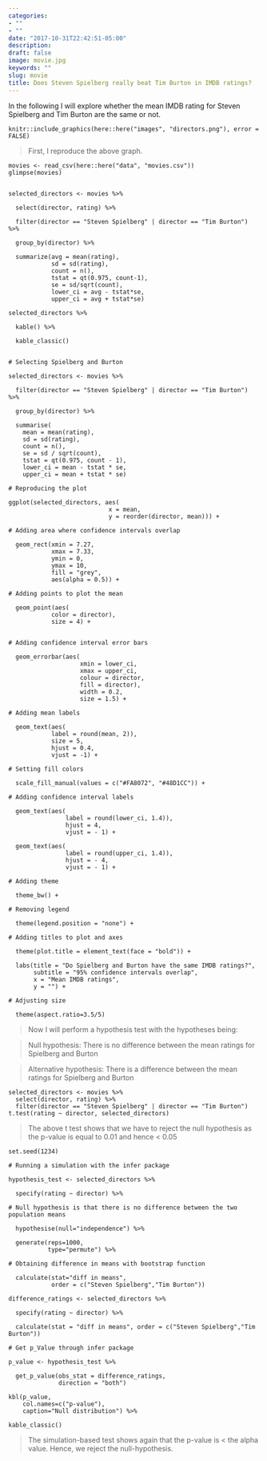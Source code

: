 ```yaml
---
categories:
- ""
- ""
date: "2017-10-31T22:42:51-05:00"
description:
draft: false
image: movie.jpg
keywords: ""
slug: movie
title: Does Steven Spielberg really beat Tim Burton in IMDB ratings?
---
```


In the following I will explore whether the mean IMDB rating for Steven Spielberg and Tim Burton are the same or not.

```{r directors, echo=FALSE, out.width="100%"}
knitr::include_graphics(here::here("images", "directors.png"), error = FALSE)
```

>First, I reproduce the above graph.

```{r load-movies-data}
movies <- read_csv(here::here("data", "movies.csv"))
glimpse(movies)
```

```{r}

selected_directors <- movies %>%
  
  select(director, rating) %>%
  
  filter(director == "Steven Spielberg" | director == "Tim Burton") %>%
  
  group_by(director) %>%
  
  summarize(avg = mean(rating), 
            sd = sd(rating), 
            count = n(),
            tstat = qt(0.975, count-1),
            se = sd/sqrt(count),
            lower_ci = avg - tstat*se, 
            upper_ci = avg + tstat*se) 

selected_directors %>%
  
  kable() %>%
  
  kable_classic()

```

```{r}

# Selecting Spielberg and Burton

selected_directors <- movies %>% 
  
  filter(director == "Steven Spielberg" | director == "Tim Burton") %>% 
  
  group_by(director) %>% 
  
  summarise(
    mean = mean(rating),
    sd = sd(rating),
    count = n(),
    se = sd / sqrt(count),
    tstat = qt(0.975, count - 1),
    lower_ci = mean - tstat * se,
    upper_ci = mean + tstat * se) 

# Reproducing the plot

ggplot(selected_directors, aes(
                            x = mean,
                            y = reorder(director, mean))) +

# Adding area where confidence intervals overlap
  
  geom_rect(xmin = 7.27,
            xmax = 7.33,
            ymin = 0,
            ymax = 10,
            fill = "grey",
            aes(alpha = 0.5)) +
  
# Adding points to plot the mean
  
  geom_point(aes(
            color = director),
            size = 4) +
  
  
# Adding confidence interval error bars

  geom_errorbar(aes(
                    xmin = lower_ci,
                    xmax = upper_ci,
                    colour = director,
                    fill = director),
                    width = 0.2,
                    size = 1.5) +
  
# Adding mean labels
  
  geom_text(aes(
            label = round(mean, 2)),
            size = 5,
            hjust = 0.4,
            vjust = -1) +
  
# Setting fill colors
  
  scale_fill_manual(values = c("#FA8072", "#48D1CC")) +
  
# Adding confidence interval labels
  
  geom_text(aes(
                label = round(lower_ci, 1.4)),
                hjust = 4,
                vjust = - 1) +
  
  geom_text(aes(
                label = round(upper_ci, 1.4)),
                hjust = - 4,
                vjust = - 1) +
  
# Adding theme
  
  theme_bw() +
  
# Removing legend
  
  theme(legend.position = "none") +
  
# Adding titles to plot and axes
  
  theme(plot.title = element_text(face = "bold")) +
  
  labs(title = "Do Spielberg and Burton have the same IMDB ratings?",
       subtitle = "95% confidence intervals overlap",
       x = "Mean IMDB ratings",
       y = "") +
  
# Adjusting size
  
  theme(aspect.ratio=3.5/5) 

```

>Now I will perform a hypothesis test with the hypotheses being:

> Null hypothesis: There is no difference between the mean ratings for Spielberg and Burton

> Alternative hypothesis: There is a difference between the mean ratings for Spielberg and Burton


```{r}
selected_directors <- movies %>%
  select(director, rating) %>%
  filter(director == "Steven Spielberg" | director == "Tim Burton")
t.test(rating ~ director, selected_directors)
```

> The above t test shows that we have to reject the null hypothesis as the p-value is equal to 0.01 and hence < 0.05

```{r}
set.seed(1234)

# Running a simulation with the infer package

hypothesis_test <- selected_directors %>%
  
  specify(rating ~ director) %>%
  
# Null hypothesis is that there is no difference between the two population means
  
  hypothesise(null="independence") %>%
  
  generate(reps=1000,
           type="permute") %>%
  
# Obtaining difference in means with bootstrap function
  
  calculate(stat="diff in means",
            order = c("Steven Spielberg","Tim Burton"))

difference_ratings <- selected_directors %>%
  
  specify(rating ~ director) %>%
  
  calculate(stat = "diff in means", order = c("Steven Spielberg","Tim Burton"))

# Get p_Value through infer package

p_value <- hypothesis_test %>%
  
  get_p_value(obs_stat = difference_ratings,
              direction = "both")

kbl(p_value, 
    col.names=c("p-value"),
    caption="Null distribution") %>%

kable_classic()

```

> The simulation-based test shows again that the p-value is < the alpha value. Hence, we reject the null-hypothesis.


